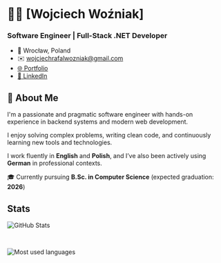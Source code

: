 # 👨‍💻 [Wojciech Woźniak]

### Software Engineer | Full-Stack .NET Developer  
- 📍 Wrocław, Poland
- ✉️ wojciechrafalwozniak@gmail.com  
- [🌐 Portfolio](https://yourportfolio.com)
- [💼 LinkedIn](https://linkedin.com/in/yourprofile)

## 🧠 About Me

I'm a passionate and pragmatic software engineer with hands-on experience in backend systems and modern web development. 

I enjoy solving complex problems, writing clean code, and continuously learning new tools and technologies.

I work fluently in **English** and **Polish**, and I’ve also been actively using **German** in professional contexts.

🎓 Currently pursuing **B.Sc. in Computer Science** (expected graduation: **2026**)

## Stats

![GitHub Stats](https://github-readme-stats.vercel.app/api?username=wojwozniak&show_icons=true&rank_icon=github&theme=tokyonight&include_all_commits=true)

<br /> 

![Most used languages](https://github-readme-stats.vercel.app/api/top-langs?username=wojwozniak&theme=tokyonight&hide=jupyter%20notebook,racket,rich%20text%20format&layout=pie&langs_count=10)
